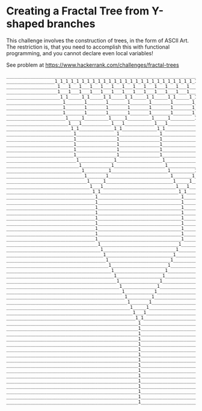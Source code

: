 # Creating a Fractal Tree from Y-shaped branches

This challenge involves the construction of trees, in the form of ASCII Art. The restriction is, 
that you need to accomplish this with functional programming, and you cannot declare even local variables!

See problem at https://www.hackerrank.com/challenges/fractal-trees

    ____________________________________________________________________________________________________
    __________________1_1_1_1_1_1_1_1_1_1_1_1_1_1_1_1_1_1_1_1_1_1_1_1_1_1_1_1_1_1_1_1___________________
    ___________________1___1___1___1___1___1___1___1___1___1___1___1___1___1___1___1____________________
    ___________________1___1___1___1___1___1___1___1___1___1___1___1___1___1___1___1____________________
    ____________________1_1_____1_1_____1_1_____1_1_____1_1_____1_1_____1_1_____1_1_____________________
    _____________________1_______1_______1_______1_______1_______1_______1_______1______________________
    _____________________1_______1_______1_______1_______1_______1_______1_______1______________________
    _____________________1_______1_______1_______1_______1_______1_______1_______1______________________
    ______________________1_____1_________1_____1_________1_____1_________1_____1_______________________
    _______________________1___1___________1___1___________1___1___________1___1________________________
    ________________________1_1_____________1_1_____________1_1_____________1_1_________________________
    _________________________1_______________1_______________1_______________1__________________________
    _________________________1_______________1_______________1_______________1__________________________
    _________________________1_______________1_______________1_______________1__________________________
    _________________________1_______________1_______________1_______________1__________________________
    _________________________1_______________1_______________1_______________1__________________________
    __________________________1_____________1_________________1_____________1___________________________
    ___________________________1___________1___________________1___________1____________________________
    ____________________________1_________1_____________________1_________1_____________________________
    _____________________________1_______1_______________________1_______1______________________________
    ______________________________1_____1_________________________1_____1_______________________________
    _______________________________1___1___________________________1___1________________________________
    ________________________________1_1_____________________________1_1_________________________________
    _________________________________1_______________________________1__________________________________
    _________________________________1_______________________________1__________________________________
    _________________________________1_______________________________1__________________________________
    _________________________________1_______________________________1__________________________________
    _________________________________1_______________________________1__________________________________
    _________________________________1_______________________________1__________________________________
    _________________________________1_______________________________1__________________________________
    _________________________________1_______________________________1__________________________________
    _________________________________1_______________________________1__________________________________
    __________________________________1_____________________________1___________________________________
    ___________________________________1___________________________1____________________________________
    ____________________________________1_________________________1_____________________________________
    _____________________________________1_______________________1______________________________________
    ______________________________________1_____________________1_______________________________________
    _______________________________________1___________________1________________________________________
    ________________________________________1_________________1_________________________________________
    _________________________________________1_______________1__________________________________________
    __________________________________________1_____________1___________________________________________
    ___________________________________________1___________1____________________________________________
    ____________________________________________1_________1_____________________________________________
    _____________________________________________1_______1______________________________________________
    ______________________________________________1_____1_______________________________________________
    _______________________________________________1___1________________________________________________
    ________________________________________________1_1_________________________________________________
    _________________________________________________1__________________________________________________
    _________________________________________________1__________________________________________________
    _________________________________________________1__________________________________________________
    _________________________________________________1__________________________________________________
    _________________________________________________1__________________________________________________
    _________________________________________________1__________________________________________________
    _________________________________________________1__________________________________________________
    _________________________________________________1__________________________________________________
    _________________________________________________1__________________________________________________
    _________________________________________________1__________________________________________________
    _________________________________________________1__________________________________________________
    _________________________________________________1__________________________________________________
    _________________________________________________1__________________________________________________
    _________________________________________________1__________________________________________________
    _________________________________________________1__________________________________________________
    _________________________________________________1__________________________________________________
